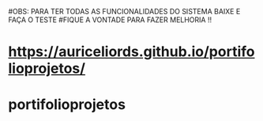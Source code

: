 #OBS: PARA TER TODAS AS FUNCIONALIDADES DO SISTEMA BAIXE E FAÇA O TESTE 
#FIQUE A VONTADE PARA FAZER MELHORIA !!
# https://auriceliords.github.io/portifolioprojetos/
# portifolioprojetos
